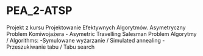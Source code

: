 # PEA_2-ATSP
Projekt z kursu Projektowanie Efektywnych Algorytmów. Asymetryczny Problem Komiwojażera - Asymetric Travelling Salesman Problem
Algorytmy / Algorithms:
-Symulowane wyżarzanie / Simulated annealing
-Przeszukiwanie tabu / Tabu search
